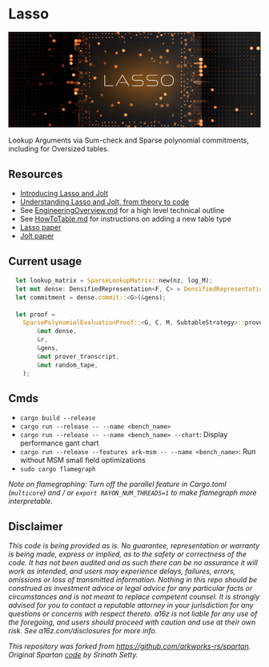 # Lasso

![imgs/lasso_logo.png](imgs/lasso_logo.png)

Lookup Arguments via Sum-check and Sparse polynomial commitments, including for Oversized tables. 

## Resources

-   [Introducing Lasso and Jolt](https://a16zcrypto.com/posts/article/introducing-lasso-and-jolt/)
-   [Understanding Lasso and Jolt, from theory to code](https://a16zcrypto.com/posts/article/building-on-lasso-and-jolt/)
-   See [EngineeringOverview.md](EngineeringOverview.md) for a high level technical outline
-   See [HowToTable.md](HowToTable.md) for instructions on adding a new table type
-   [Lasso paper](https://people.cs.georgetown.edu/jthaler/Lasso-paper.pdf)
-   [Jolt paper](https://people.cs.georgetown.edu/jthaler/Jolt-paper.pdf)

## Current usage

```rust
  let lookup_matrix = SparseLookupMatrix::new(nz, log_M);
  let mut dense: DensifiedRepresentation<F, C> = DensifiedRepresentation::from(&lookup_matrix);
  let commitment = dense.commit::<G>(&gens);

  let proof =
    SparsePolynomialEvaluationProof::<G, C, M, SubtableStrategy>::prove(
        &mut dense,
        &r,
        &gens,
        &mut prover_transcript,
        &mut random_tape,
    );
```

## Cmds

-   `cargo build --release`
-   `cargo run --release -- --name <bench_name>`
-   `cargo run --release -- --name <bench_name> --chart`: Display performance gant chart
-   `cargo run --release --features ark-msm -- --name <bench_name>`: Run without MSM small field optimizations
-   `sudo cargo flamegraph`

_Note on flamegraphing: Turn off the parallel feature in Cargo.toml (`multicore`) and / or `export RAYON_NUM_THREADS=1` to make flamegraph more interpretable._

## Disclaimer

*This code is being provided as is. No guarantee, representation or warranty is being made, express or implied, as to the safety or correctness of the code. It has not been audited and as such there can be no assurance it will work as intended, and users may experience delays, failures, errors, omissions or loss of transmitted information. Nothing in this repo should be construed as investment advice or legal advice for any particular facts or circumstances and is not meant to replace competent counsel. It is strongly advised for you to contact a reputable attorney in your jurisdiction for any questions or concerns with respect thereto. a16z is not liable for any use of the foregoing, and users should proceed with caution and use at their own risk. See a16z.com/disclosures for more info.*

*This repository was forked from https://github.com/arkworks-rs/spartan. Original Spartan [code](https://github.com/microsoft/Spartan) by Srinath Setty.*
